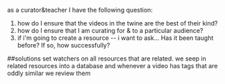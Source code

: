 as a curator&teacher I have the following question:
1. how do I ensure that the videos in the twine are the best of their kind?
2. how do I ensure that I am curating for & to a particular audience?
3. if i'm going to create a resource -- i want to ask... Has it been taught before? If so, how successfully?

##solutions
set watchers on all resources that are related.
we seep in related resources into a database and whenever a video has tags that are oddly similar we review them
